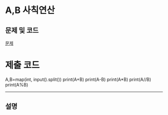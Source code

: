 A,B 사칙연산
=======

문제 및 코드
-----
[문제](https://www.acmicpc.net/problem/10869)




# 제출 코드

A,B=map(int, input().split())
print(A+B)
print(A-B)
print(A*B)
print(A//B)
print(A%B)




- - - - - 

설명
------
